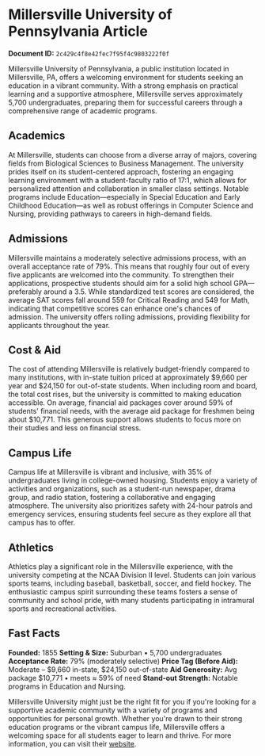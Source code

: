 # Millersville University of Pennsylvania Article

**Document ID:** `2c429c4f8e42fec7f95f4c9803222f0f`

Millersville University of Pennsylvania, a public institution located in Millersville, PA, offers a welcoming environment for students seeking an education in a vibrant community. With a strong emphasis on practical learning and a supportive atmosphere, Millersville serves approximately 5,700 undergraduates, preparing them for successful careers through a comprehensive range of academic programs.

## Academics
At Millersville, students can choose from a diverse array of majors, covering fields from Biological Sciences to Business Management. The university prides itself on its student-centered approach, fostering an engaging learning environment with a student-faculty ratio of 17:1, which allows for personalized attention and collaboration in smaller class settings. Notable programs include Education—especially in Special Education and Early Childhood Education—as well as robust offerings in Computer Science and Nursing, providing pathways to careers in high-demand fields.

## Admissions
Millersville maintains a moderately selective admissions process, with an overall acceptance rate of 79%. This means that roughly four out of every five applicants are welcomed into the community. To strengthen their applications, prospective students should aim for a solid high school GPA—preferably around a 3.5. While standardized test scores are considered, the average SAT scores fall around 559 for Critical Reading and 549 for Math, indicating that competitive scores can enhance one's chances of admission. The university offers rolling admissions, providing flexibility for applicants throughout the year.

## Cost & Aid
The cost of attending Millersville is relatively budget-friendly compared to many institutions, with in-state tuition priced at approximately $9,660 per year and $24,150 for out-of-state students. When including room and board, the total cost rises, but the university is committed to making education accessible. On average, financial aid packages cover around 59% of students' financial needs, with the average aid package for freshmen being about $10,771. This generous support allows students to focus more on their studies and less on financial stress.

## Campus Life
Campus life at Millersville is vibrant and inclusive, with 35% of undergraduates living in college-owned housing. Students enjoy a variety of activities and organizations, such as a student-run newspaper, drama group, and radio station, fostering a collaborative and engaging atmosphere. The university also prioritizes safety with 24-hour patrols and emergency services, ensuring students feel secure as they explore all that campus has to offer.

## Athletics
Athletics play a significant role in the Millersville experience, with the university competing at the NCAA Division II level. Students can join various sports teams, including baseball, basketball, soccer, and field hockey. The enthusiastic campus spirit surrounding these teams fosters a sense of community and school pride, with many students participating in intramural sports and recreational activities.

## Fast Facts
**Founded:** 1855
**Setting & Size:** Suburban • 5,700 undergraduates
**Acceptance Rate:** 79% (moderately selective)
**Price Tag (Before Aid):** Moderate – $9,660 in-state, $24,150 out-of-state
**Aid Generosity:** Avg package $10,771 • meets ≈ 59% of need
**Stand-out Strength:** Notable programs in Education and Nursing.

Millersville University might just be the right fit for you if you're looking for a supportive academic community with a variety of programs and opportunities for personal growth. Whether you're drawn to their strong education programs or the vibrant campus life, Millersville offers a welcoming space for all students eager to learn and thrive. For more information, you can visit their [website](https://www.petersons.com/college-search/millersville-university-of-pennsylvania-000_10000583.aspx).
